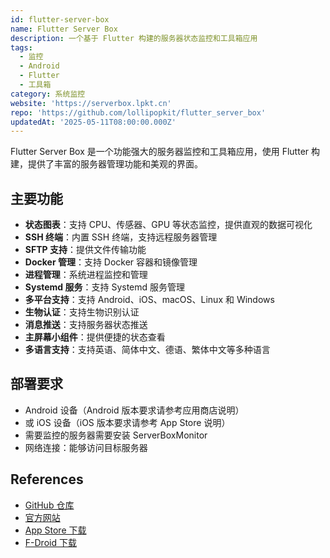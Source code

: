 ```yaml
---
id: flutter-server-box
name: Flutter Server Box
description: 一个基于 Flutter 构建的服务器状态监控和工具箱应用
tags:
  - 监控
  - Android
  - Flutter
  - 工具箱
category: 系统监控
website: 'https://serverbox.lpkt.cn'
repo: 'https://github.com/lollipopkit/flutter_server_box'
updatedAt: '2025-05-11T08:00:00.000Z'
---
```


Flutter Server Box 是一个功能强大的服务器监控和工具箱应用，使用 Flutter 构建，提供了丰富的服务器管理功能和美观的界面。

## 主要功能

- **状态图表**：支持 CPU、传感器、GPU 等状态监控，提供直观的数据可视化
- **SSH 终端**：内置 SSH 终端，支持远程服务器管理
- **SFTP 支持**：提供文件传输功能
- **Docker 管理**：支持 Docker 容器和镜像管理
- **进程管理**：系统进程监控和管理
- **Systemd 服务**：支持 Systemd 服务管理
- **多平台支持**：支持 Android、iOS、macOS、Linux 和 Windows
- **生物认证**：支持生物识别认证
- **消息推送**：支持服务器状态推送
- **主屏幕小组件**：提供便捷的状态查看
- **多语言支持**：支持英语、简体中文、德语、繁体中文等多种语言

## 部署要求

- Android 设备（Android 版本要求请参考应用商店说明）
- 或 iOS 设备（iOS 版本要求请参考 App Store 说明）
- 需要监控的服务器需要安装 ServerBoxMonitor
- 网络连接：能够访问目标服务器

## References
- [GitHub 仓库](https://github.com/lollipopkit/flutter_server_box)
- [官方网站](https://serverbox.lpkt.cn)
- [App Store 下载](https://apps.apple.com/app/id1586449703)
- [F-Droid 下载](https://f-droid.org/packages/tech.lolli.toolbox) 